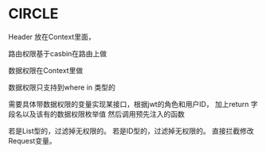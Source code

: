 # CIRCLE

Header 放在Context里面，

路由权限基于casbin在路由上做

数据权限在Context里做

数据权限只支持到where in 类型的

需要具体带数据权限的变量实现某接口，根据jwt的角色和用户ID，
加上return 字段名以及该有的数据权限枚举值
然后调用预先注入的函数

若是List型的，过滤掉无权限的。
若是ID型的，过滤掉无权限的。
直接拦截修改Request变量。
